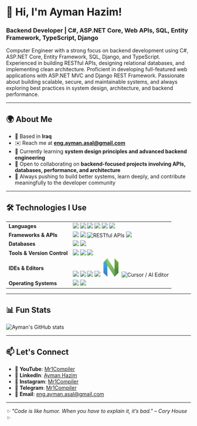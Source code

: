 # 👋 Hi, I'm Ayman Hazim!

### Backend Developer | C#, ASP.NET Core, Web APIs, SQL, Entity Framework, TypeScript, Django

Computer Engineer with a strong focus on backend development using C#, ASP.NET Core, Entity Framework, SQL, Django, and TypeScript. Experienced in building RESTful APIs, designing relational databases, and implementing clean architecture. Proficient in developing full-featured web applications with ASP.NET MVC and Django REST Framework. Passionate about building scalable, secure, and maintainable systems, and always exploring best practices in system design, architecture, and backend performance.

---

## 🌍 About Me

- 📍 Based in **Iraq**
- ✉️ Reach me at **[eng.ayman.asal@gmail.com](mailto:eng.ayman.asal@gmail.com)**
- 🧠 Currently learning **system design principles and advanced backend engineering**
- 🤝 Open to collaborating on **backend-focused projects involving APIs, databases, performance, and architecture**
- 🚀 Always pushing to build better systems, learn deeply, and contribute meaningfully to the developer community

---

## 🛠️ Technologies I Use

<div align="center">

<table>
  <tr>
    <td><strong>Languages</strong></td>
    <td>
      <img src="https://cdn.jsdelivr.net/gh/devicons/devicon/icons/csharp/csharp-original.svg" width="50"/>
      <img src="https://skillicons.dev/icons?i=cpp" width="50"/>
      <img src="https://skillicons.dev/icons?i=c" width="50"/>
      <img src="https://skillicons.dev/icons?i=js" width="50"/>
      <img src="https://skillicons.dev/icons?i=ts" width="50"/>
      <img src="https://skillicons.dev/icons?i=python" width="50"/>
    </td>
  </tr>
  <tr>
    <td><strong>Frameworks & APIs</strong></td>
    <td>
      <img src="https://skillicons.dev/icons?i=dotnet" width="50"/>
      <img src="https://skillicons.dev/icons?i=postman" width="50"/>
      <img src="https://img.icons8.com/color/100/api.png" width="50" title="RESTful APIs"/>
      <img src="https://skillicons.dev/icons?i=django" width="50"/>
    </td>
  </tr>
  <tr>
    <td><strong>Databases</strong></td>
    <td>
      <img src="https://cdn.jsdelivr.net/gh/devicons/devicon/icons/microsoftsqlserver/microsoftsqlserver-plain.svg" width="50"/>
      <img src="https://skillicons.dev/icons?i=postgres" width="50"/>
    </td>
  </tr>
  <tr>
    <td><strong>Tools & Version Control</strong></td>
    <td>
      <img src="https://skillicons.dev/icons?i=docker" width="50"/>
      <img src="https://skillicons.dev/icons?i=git" width="50"/>
      <img src="https://skillicons.dev/icons?i=github" width="50"/>
    </td>
  </tr>
  <tr>
    <td><strong>IDEs & Editors</strong></td>
    <td>
      <img src="https://skillicons.dev/icons?i=visualstudio" width="50"/>
      <img src="https://skillicons.dev/icons?i=vscode" width="50"/>
      <img src="https://cdn.jsdelivr.net/gh/devicons/devicon/icons/rider/rider-original.svg" width="50"/>
      <img src="https://cdn.jsdelivr.net/gh/devicons/devicon/icons/vim/vim-original.svg" width="50"/>
      <img src="https://raw.githubusercontent.com/devicons/devicon/master/icons/neovim/neovim-original.svg" width="50"/>
      <img src="https://raw.githubusercontent.com/microsoft/fluentui-emoji/main/assets/Computer/3D/computer_3d.png" width="50" title="Cursor / AI Editor"/>
    </td>
  </tr>
  <tr>
    <td><strong>Operating Systems</strong></td>
    <td>
      <img src="https://skillicons.dev/icons?i=linux" width="50"/>
      <img src="https://skillicons.dev/icons?i=windows" width="50"/>
    </td>
  </tr>
</table>

</div>

---

## 📊 Fun Stats

![Ayman's GitHub stats](https://github-readme-stats.vercel.app/api?username=mr1compiler&show_icons=true&theme=tokyonight&hide_border=true)

---

## 📫 Let's Connect

- 🎥 **YouTube**: [Mr1Compiler](https://www.youtube.com/@Mr1Compiler)  
- 💼 **LinkedIn**: [Ayman Hazim](https://www.linkedin.com/in/ayman-hazim-a8219b327/)  
- 📸 **Instagram**: [Mr1Compiler](https://instagram.com/mr1compiler)  
- 💬 **Telegram**: [Mr1Compiler](https://t.me/mr1compiler)  
- 📧 **Email**: [eng.ayman.asal@gmail.com](mailto:eng.ayman.asal@gmail.com)

---

_✨ "Code is like humor. When you have to explain it, it’s bad." – Cory House ✨_
